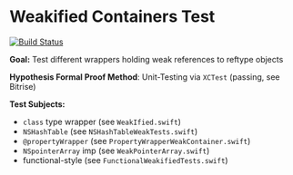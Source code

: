 # Weakified Containers Test

[![Build Status](https://app.bitrise.io/app/93e1ff4707ad61aa/status.svg?token=E5UNUKCFuSN_2_o4Zc3zHw&branch=main)](https://app.bitrise.io/app/93e1ff4707ad61aa)

**Goal:** Test different wrappers holding weak references to reftype objects

**Hypothesis Formal Proof Method**: Unit-Testing via `XCTest` (passing, see Bitrise)

**Test Subjects:**
- `class` type wrapper (see `WeakIfied.swift`)
- `NSHashTable` (see `NSHashTableWeakTests.swift`)
- `@propertyWrapper` (see `PropertyWrapperWeakContainer.swift`)
- `NSpointerArray` imp (see `WeakPointerArray.swift`)
- functional-style (see `FunctionalWeakifiedTests.swift`)
